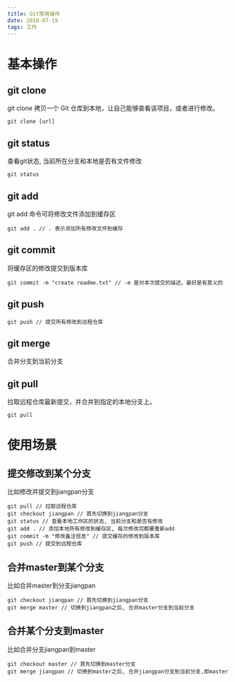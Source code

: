 ```yaml
---
title: Git常用操作
date: 2018-07-19
tags: 工作
---
```



<!-- more -->

# 基本操作

## git clone

git clone 拷贝一个 Git 仓库到本地，让自己能够查看该项目，或者进行修改。
```
git clone [url]
```

## git status

查看git状态, 当前所在分支和本地是否有文件修改
```
git status
```

## git add

git add 命令可将修改文件添加到缓存区
```
git add . // . 表示添加所有修改文件到缓存
```

## git commit 

将缓存区的修改提交到版本库
```
git commit -m "create readme.txt" // -m 是对本次提交的描述，最好是有意义的
```

## git push

```
git push // 提交所有修改到远程仓库
```

## git merge

合并分支到当前分支

## git pull

拉取远程仓库最新提交，并合并到指定的本地分支上。
```
git pull 
```

# 使用场景

## 提交修改到某个分支

比如修改并提交到jiangpan分支
```
git pull // 拉取远程仓库
git checkout jiangpan // 首先切换到jiangpan分支
git status // 查看本地工作区的状态, 当前分支和是否有修改
git add . // 添加本地所有修改到缓存区, 每次修改完都要重新add
git commit -m "修改备注信息" // 提交缓存的修改到版本库
git push // 提交到远程仓库
```

## 合并master到某个分支

比如合并master到分支jiangpan
```
git checkout jiangpan // 首先切换到jiangpan分支
git merge master // 切换到jiangpan之后, 合并master分支到当前分支
```

## 合并某个分支到master

比如合并分支jiangpan到master
```
git checkout master // 首先切换到master分支
git merge jiangpan // 切换到master之后, 合并jiangpan分支到当前分支,即master
```
